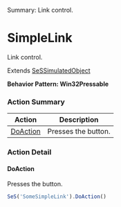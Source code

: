 Summary: Link control.

# SimpleLink

Link control.
 
Extends [SeSSimulatedObject](SeSSimulatedObject.md)





**Behavior Pattern: Win32Pressable**


<!-- ============================== property summary ========================== -->

<!-- ============================== action summary ========================== -->



### Action Summary
|  **Action** | **Description** | 
| ----------- | --------------- |
|  [DoAction](#doaction) | Presses the button. |



<!-- ============================== property detail ========================== -->


<!-- ============================== action detail ========================== -->

### Action Detail

<a name="DoAction"></a>    
#### DoAction

Presses the button.

```javascript
SeS('SomeSimpleLink').DoAction()
```





<a name="see.also.simplelink.doaction"></a>

  

